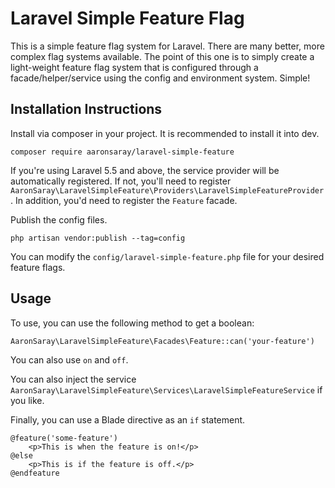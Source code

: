 # Laravel Simple Feature Flag

This is a simple feature flag system for Laravel.  There are many better, more complex flag systems available.
The point of this one is to simply create a light-weight feature flag system that is configured through
a facade/helper/service using the config and environment system.  Simple!

## Installation Instructions

Install via composer in your project. It is recommended to install it into dev.

`composer require aaronsaray/laravel-simple-feature`

If you're using Laravel 5.5 and above, the service provider will be automatically registered.
If not, you'll need to register `AaronSaray\LaravelSimpleFeature\Providers\LaravelSimpleFeatureProvider`.
In addition, you'd need to register the `Feature` facade. 

Publish the config files.

`php artisan vendor:publish --tag=config`

You can modify the `config/laravel-simple-feature.php` file for your desired feature flags.

## Usage

To use, you can use the following method to get a boolean:

`AaronSaray\LaravelSimpleFeature\Facades\Feature::can('your-feature')`

You can also use `on` and `off`.

You can also inject the service `AaronSaray\LaravelSimpleFeature\Services\LaravelSimpleFeatureService` if you like.

Finally, you can use a Blade directive as an `if` statement.

```
@feature('some-feature')
    <p>This is when the feature is on!</p>
@else
    <p>This is if the feature is off.</p>
@endfeature
```
